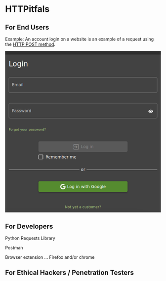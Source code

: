 # HTTPitfals


## For End Users

Example:  An account login on a website is an example of a request using the [HTTP POST method](https://developer.mozilla.org/en-US/docs/Web/HTTP/Methods/POST). 

![Juice Shop Login Form](/juice-shop-login.png)


## For Developers

Python Requests Library

Postman

Browser extension ... Firefox and/or chrome


## For Ethical Hackers / Penetration Testers 
